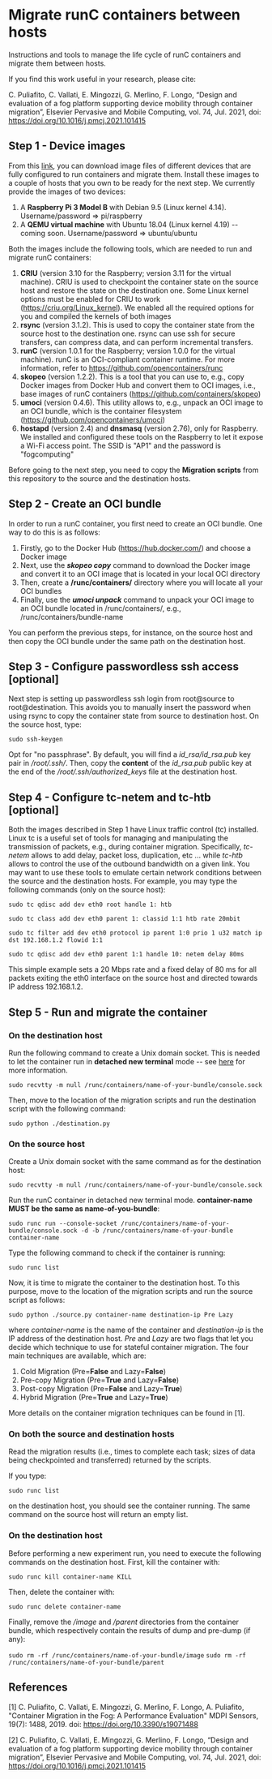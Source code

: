<head>
    <meta name="google-site-verification" content="0KNAZzRHgpBIpwkZ4JaIzpwAl6Xaa7eR504_2KIaQIM" />
</head>

# Migrate runC containers between hosts
Instructions and tools to manage the life cycle of runC containers and migrate them between hosts.

If you find this work useful in your research, please cite:

C. Puliafito, C. Vallati, E. Mingozzi, G. Merlino, F. Longo, “Design and evaluation of a fog platform supporting device mobility through container migration”, Elsevier Pervasive and Mobile Computing, vol. 74, Jul. 2021, doi: https://doi.org/10.1016/j.pmcj.2021.101415


## Step 1 - Device images

From this [link](https://unipiit-my.sharepoint.com/:f:/g/personal/a035017_unipi_it/EitRqDdu7ElHgdQolR8L460BlMvDN-z6fpKHW5Xe77ncPA?e=gEVxbC), you can download image files of different devices that are fully configured to run containers and migrate them. Install these images to a couple of hosts that you own to be ready for the next step. We currently provide the images of two devices:


1. A **Raspberry Pi 3 Model B** with Debian 9.5 (Linux kernel 4.14). Username/password => pi/raspberry
2. A **QEMU virtual machine** with Ubuntu 18.04 (Linux kernel 4.19) -- coming soon. Username/password => ubuntu/ubuntu


Both the images include the following tools, which are needed to run and migrate runC containers:


1. **CRIU** (version 3.10 for the Raspberry; version 3.11 for the virtual machine). CRIU is used to checkpoint the container state on the source host and restore the state on the destination one. Some Linux kernel options must be enabled for CRIU to work (https://criu.org/Linux_kernel). We enabled all the required options for you and compiled the kernels of both images
2. **rsync** (version 3.1.2). This is used to copy the container state from the source host to the destination one. rsync can use ssh for secure transfers, can compress data, and can perform incremental transfers.
3. **runC** (version 1.0.1 for the Raspberry; version 1.0.0 for the virtual machine). runC is an OCI-compliant container runtime. For more information, refer to https://github.com/opencontainers/runc
4. **skopeo** (version 1.2.2). This is a tool that you can use to, e.g., copy Docker images from Docker Hub and convert them to OCI images, i.e., base images of runC containers (https://github.com/containers/skopeo)
5. **umoci** (version 0.4.6). This utility allows to, e.g., unpack an OCI image to an OCI bundle, which is the container filesystem (https://github.com/opencontainers/umoci)
6. **hostapd** (version 2.4) and **dnsmasq** (version 2.76), only for Raspberry. We installed and configured these tools on the Raspberry to let it expose a Wi-Fi access point. The SSID is "AP1" and the password is "fogcomputing"


Before going to the next step, you need to copy the **Migration scripts** from this repository to the source and the destination hosts.


## Step 2 - Create an OCI bundle

In order to run a runC container, you first need to create an OCI bundle. One way to do this is as follows:


1. Firstly, go to the Docker Hub (https://hub.docker.com/) and choose a Docker image
2. Next, use the ***skopeo copy*** command to download the Docker image and convert it to an OCI image that is located in your local OCI directory
3. Then, create a **/runc/containers/** directory where you will locate all your OCI bundles
4. Finally, use the ***umoci unpack*** command to unpack your OCI image to an OCI bundle located in /runc/containers/, e.g., /runc/containers/bundle-name


You can perform the previous steps, for instance, on the source host and then copy the OCI bundle under the same path on the destination host.


## Step 3 - Configure passwordless ssh access [optional]   

Next step is setting up passwordless ssh login from root@source to root@destination. This avoids you to manually insert the password when using rsync to copy the container state from source to destination host. On the source host, type:

  `sudo ssh-keygen`

Opt for "no passphrase". By default, you will find a *id_rsa/id_rsa.pub* key pair in */root/.ssh/*. Then, copy the **content** of the *id_rsa.pub* public key at the end of the */root/.ssh/authorized_keys* file at the destination host.


## Step 4 - Configure tc-netem and tc-htb [optional]

Both the images described in Step 1 have Linux traffic control (tc) installed. Linux tc is a useful set of tools for managing and manipulating the transmission of packets, e.g., during container migration. Specifically, *tc-netem* allows to add delay, packet loss, duplication, etc ... while *tc-htb* allows to control the use of the outbound bandwidth on a given link. You may want to use these tools to emulate certain network conditions between the source and the destination hosts. For example, you may type the following commands (only on the source host):

  `sudo tc qdisc add dev eth0 root handle 1: htb`  

  `sudo tc class add dev eth0 parent 1: classid 1:1 htb rate 20mbit`

  `sudo tc filter add dev eth0 protocol ip parent 1:0 prio 1 u32 match ip dst 192.168.1.2 flowid 1:1`

  `sudo tc qdisc add dev eth0 parent 1:1 handle 10: netem delay 80ms`

This simple example sets a 20 Mbps rate and a fixed delay of 80 ms for all packets exiting the eth0 interface on the source host and directed towards IP address 192.168.1.2.


## Step 5 - Run and migrate the container

### On the destination host

Run the following command to create a Unix domain socket. This is needed to let the container run in **detached new terminal** mode -- see [here](https://github.com/opencontainers/runc/blob/master/docs/terminals.md) for more information.

  `sudo recvtty -m null /runc/containers/name-of-your-bundle/console.sock`

Then, move to the location of the migration scripts and run the destination script with the following command:

  `sudo python ./destination.py`


### On the source host

Create a Unix domain socket with the same command as for the destination host:

  `sudo recvtty -m null /runc/containers/name-of-your-bundle/console.sock`

Run the runC container in detached new terminal mode. **container-name MUST be the same as name-of-you-bundle**:

  `sudo runc run --console-socket /runc/containers/name-of-your-bundle/console.sock -d -b /runc/containers/name-of-your-bundle container-name`

Type the following command to check if the container is running:

  `sudo runc list`

Now, it is time to migrate the container to the destination host. To this purpose, move to the location of the migration scripts and run the source script as follows:

  `sudo python ./source.py container-name destination-ip Pre Lazy`

where *container-name* is the name of the container and *destination-ip* is the IP address of the destination host.
*Pre* and *Lazy* are two flags that let you decide which technique to use for stateful container migration. The four main techniques are available, which are:

1. Cold Migration (Pre=**False** and Lazy=**False**)
2. Pre-copy Migration (Pre=**True** and Lazy=**False**)
3. Post-copy Migration (Pre=**False** and Lazy=**True**)
4. Hybrid Migration (Pre=**True** and Lazy=**True**)

More details on the container migration techniques can be found in [1].


### On both the source and destination hosts

Read the migration results (i.e., times to complete each task; sizes of data being checkpointed and transferred) returned by the scripts.

If you type:

  `sudo runc list`

on the destination host, you should see the container running. The same command on the source host will return an empty list.


### On the destination host

Before performing a new experiment run, you need to execute the following commands on the destination host. First, kill the container with:

  `sudo runc kill container-name KILL`

Then, delete the container with:

  `sudo runc delete container-name`

Finally, remove the */image* and */parent* directories from the container bundle, which respectively contain the results of dump and pre-dump (if any):  

  `sudo rm -rf /runc/containers/name-of-your-bundle/image`
  `sudo rm -rf /runc/containers/name-of-your-bundle/parent`


## References

[1] C. Puliafito, C. Vallati, E. Mingozzi, G. Merlino, F. Longo, A. Puliafito, "Container Migration in the Fog: A Performance Evaluation" MDPI Sensors, 19(7): 1488, 2019. doi: https://doi.org/10.3390/s19071488

[2] C. Puliafito, C. Vallati, E. Mingozzi, G. Merlino, F. Longo, “Design and evaluation of a fog platform supporting device mobility through container migration”, Elsevier Pervasive and Mobile Computing, vol. 74, Jul. 2021, doi: https://doi.org/10.1016/j.pmcj.2021.101415